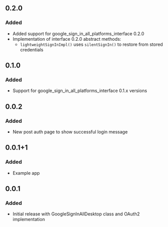 ## 0.2.0

### Added
- Added support for google_sign_in_all_platforms_interface 0.2.0
- Implementation of interface 0.2.0 abstract methods:
  - `lightweightSignInImpl()` uses `silentSignIn()` to restore from stored credentials

## 0.1.0

### Added
- Support for google_sign_in_all_platforms_interface 0.1.x versions

## 0.0.2

### Added  
- New post auth page to show successful login message

## 0.0.1+1

### Added
- Example app

## 0.0.1

### Added
- Initial release with GoogleSignInAllDesktop class and OAuth2 implementation
